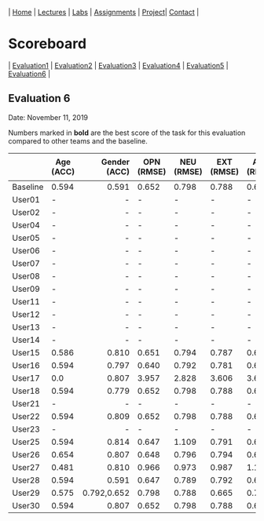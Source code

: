 | [Home](index.md) | [Lectures](lectures.md) | [Labs](labs.md) | [Assignments](assignments.md) | [Project](project.md)| [Contact](contact.md) |


# Scoreboard

| [Evaluation1](scores/evaluation1.md) | [Evaluation2](scores/evaluation2.md) | [Evaluation3](scores/evaluation3.md) | [Evaluation4](scores/evaluation4.md) | [Evaluation5](scores/evaluation5.md) | [Evaluation6](scores/evaluation6.md) |

## Evaluation 6

Date: November 11, 2019

Numbers marked in **bold** are the best score of the task for this evaluation compared to other teams and the baseline.

|       | Age (ACC) | Gender (ACC) | OPN (RMSE) | NEU (RMSE) | EXT (RMSE) | AGR (RMSE) | CON (RMSE) | Full Grade |  Rank 🏆|
|-------|--------------|----------:|------------|------------|------------|------------|------------|------------|-------|
| Baseline|0.594|0.591|0.652|0.798|0.788|0.665|0.734|-||
| User01 |-|-|-|-|-|-|-|-|-|
| User02 |-|-|-|-|-|-|-|-|-|
| User04 |-|-|-|-|-|-|-|-|-|
| User05 |-|-|-|-|-|-|-|-|-|
| User06 |-|-|-|-|-|-|-|-|-|
| User07 |-|-|-|-|-|-|-|-|-|
| User08 |-|-|-|-|-|-|-|-|-|
| User09 |-|-|-|-|-|-|-|-|-|
| User11 |-|-|-|-|-|-|-|-|-|
| User12 |-|-|-|-|-|-|-|-|-|
| User13 |-|-|-|-|-|-|-|-|-|
| User14 |-|-|-|-|-|-|-|-|-|
| User15 |0.586|0.810|0.651|0.794|0.787|0.664|0.726|||
| User16 |0.594|0.797|0.640|0.792|0.781|0.653|0.712|||
| User17 |0.0|0.807|3.957|2.828|3.606|3.675|3.525|||
| User18 |0.594|0.779|0.652|0.798|0.788|0.665|0.734|||
| User21 |-|-|-|-|-|-|-|-|-|
| User22 |0.594|0.809|0.652|0.798|0.788|0.665|0.734|||
| User23 |-|-|-|-|-|-|-|-|-|
| User25 |0.594|0.814|0.647|1.109|0.791|0.653|1.049|||
| User26 |0.654|0.807|0.648|0.796|0.794|0.652|0.713|||
| User27 |0.481|0.810|0.966|0.973|0.987|1.179|0.77|||
| User28 |0.594|0.591|0.647|0.789|0.792|0.653|0.719|||
| User29 |0.575|0.792,0.652|0.798|0.788|0.665|0.734|||
| User30 |0.594|0.807|0.652|0.798|0.788|0.665|0.734|||
